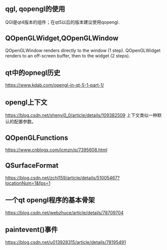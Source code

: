 ## qgl, qopengl的使用
QGl是qt4版本的组件；在qt5以后的版本建议使用qopengl.

## QOpenGLWidget,QOpenGLWindow
QOpenGLWindow renders directly to the window (1 step). QOpenGLWidget renders to an off-screen buffer, then to the widget (2 steps).

## qt中的opnegl历史
https://www.kdab.com/opengl-in-qt-5-1-part-1/

## opengl上下文
https://blog.csdn.net/shenyi0_0/article/details/109382509
上下文类似一种默认的配置参数。

##  QOpenGLFunctions
https://www.cnblogs.com/icmzn/p/7395608.html

## QSurfaceFormat
https://blog.csdn.net/zchl159/article/details/51005467?locationNum=1&fps=1

## 一个qt opengl程序的基本骨架
https://blog.csdn.net/webzhuce/article/details/78709704

## paintevent()事件
https://blog.csdn.net/u013928315/article/details/78195491